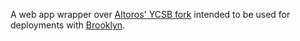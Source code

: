 A web app wrapper over [Altoros' YCSB fork](https://github.com/Altoros/YCSB) 
intended to be used for deployments with 
[Brooklyn](http://incubator.apache.org/projects/brooklyn.html). 